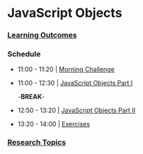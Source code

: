 # JavaScript Objects

### [Learning Outcomes](./learning-outcomes.md)

### Schedule

- 11:00 - 11:20 | [Morning Challenge](./morning-challenge.md)
- 11:00 - 12:30 | [JavaScript Objects Part I](./javascript-objects.md)

  -**BREAK**-
  
- 12:50 - 13:20 | [JavaScript Objects Part II](./javascript-objects.md)
- 13:20 - 14:00 | [Exercises](./exercises.md)

### [Research Topics](./research-topics.md)
